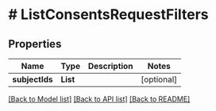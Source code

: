 # # ListConsentsRequestFilters


## Properties 


Name | Type | Description | Notes
------------ | ------------- | ------------- | -------------
**subjectIds**| **List<String>** |   | [optional]


[[Back to Model list]](../../README.md#models) [[Back to API list]](../../README.md#endpoints) [[Back to README]](../../README.md)

